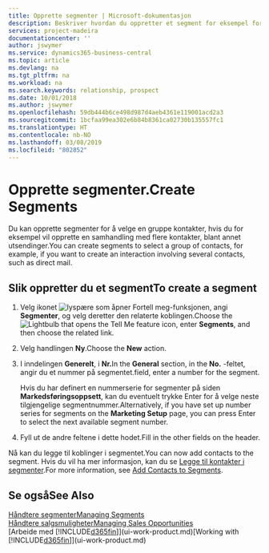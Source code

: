 ```yaml
---
title: Opprette segmenter | Microsoft-dokumentasjon
description: Beskriver hvordan du oppretter et segment for eksempel for en gruppe med kontakter i Business Central, for å sende direktereklame til flere kontakter.
services: project-madeira
documentationcenter: ''
author: jswymer
ms.service: dynamics365-business-central
ms.topic: article
ms.devlang: na
ms.tgt_pltfrm: na
ms.workload: na
ms.search.keywords: relationship, prospect
ms.date: 10/01/2018
ms.author: jswymer
ms.openlocfilehash: 59db444b6ce498d987d4aeb4361e119001acd2a3
ms.sourcegitcommit: 1bcfaa99ea302e6b84b8361ca02730b135557fc1
ms.translationtype: HT
ms.contentlocale: nb-NO
ms.lasthandoff: 03/08/2019
ms.locfileid: "802852"
---
```

# <a name="create-segments"></a><span data-ttu-id="a70c8-103">Opprette segmenter.</span><span class="sxs-lookup"><span data-stu-id="a70c8-103">Create Segments</span></span>
<span data-ttu-id="a70c8-104">Du kan opprette segmenter for å velge en gruppe kontakter, hvis du for eksempel vil opprette en samhandling med flere kontakter, blant annet utsendinger.</span><span class="sxs-lookup"><span data-stu-id="a70c8-104">You can create segments to select a group of contacts, for example, if you want to create an interaction involving several contacts, such as direct mail.</span></span>

## <a name="to-create-a-segment"></a><span data-ttu-id="a70c8-105">Slik oppretter du et segment</span><span class="sxs-lookup"><span data-stu-id="a70c8-105">To create a segment</span></span>
1. <span data-ttu-id="a70c8-106">Velg ikonet ![lyspære som åpner Fortell meg-funksjonen](media/ui-search/search_small.png "Fortell hva du vil gjøre"), angi **Segmenter**, og velg deretter den relaterte koblingen.</span><span class="sxs-lookup"><span data-stu-id="a70c8-106">Choose the ![Lightbulb that opens the Tell Me feature](media/ui-search/search_small.png "Tell me what you want to do") icon, enter **Segments**, and then choose the related link.</span></span>
2. <span data-ttu-id="a70c8-107">Velg handlingen **Ny**.</span><span class="sxs-lookup"><span data-stu-id="a70c8-107">Choose the **New** action.</span></span>
3. <span data-ttu-id="a70c8-108">I inndelingen **Generelt**, i **Nr.**</span><span class="sxs-lookup"><span data-stu-id="a70c8-108">In the **General** section, in the **No.**</span></span> <span data-ttu-id="a70c8-109">-feltet, angir du et nummer på segmentet.</span><span class="sxs-lookup"><span data-stu-id="a70c8-109">field, enter a number for the segment.</span></span>

    <span data-ttu-id="a70c8-110">Hvis du har definert en nummerserie for segmenter på siden **Markedsføringsoppsett**, kan du eventuelt trykke Enter for å velge neste tilgjengelige segmentnummer.</span><span class="sxs-lookup"><span data-stu-id="a70c8-110">Alternatively, if you have set up number series for segments on the **Marketing Setup** page, you can press Enter to select the next available segment number.</span></span>
4. <span data-ttu-id="a70c8-111">Fyll ut de andre feltene i dette hodet.</span><span class="sxs-lookup"><span data-stu-id="a70c8-111">Fill in the other fields on the header.</span></span>

<span data-ttu-id="a70c8-112">Nå kan du legge til koblinger i segmentet.</span><span class="sxs-lookup"><span data-stu-id="a70c8-112">You can now add contacts to the segment.</span></span> <span data-ttu-id="a70c8-113">Hvis du vil ha mer informasjon, kan du se [Legge til kontakter i segmenter](marketing-add-contact-segment.md).</span><span class="sxs-lookup"><span data-stu-id="a70c8-113">For more information, see [Add Contacts to Segments](marketing-add-contact-segment.md).</span></span>

## <a name="see-also"></a><span data-ttu-id="a70c8-114">Se også</span><span class="sxs-lookup"><span data-stu-id="a70c8-114">See Also</span></span>
[<span data-ttu-id="a70c8-115">Håndtere segmenter</span><span class="sxs-lookup"><span data-stu-id="a70c8-115">Managing Segments</span></span>](marketing-segments.md)  
[<span data-ttu-id="a70c8-116">Håndtere salgsmuligheter</span><span class="sxs-lookup"><span data-stu-id="a70c8-116">Managing Sales Opportunities</span></span>](marketing-manage-sales-opportunities.md)  
<span data-ttu-id="a70c8-117">[Arbeide med [!INCLUDE[d365fin](includes/d365fin_md.md)]](ui-work-product.md)</span><span class="sxs-lookup"><span data-stu-id="a70c8-117">[Working with [!INCLUDE[d365fin](includes/d365fin_md.md)]](ui-work-product.md)</span></span>  
